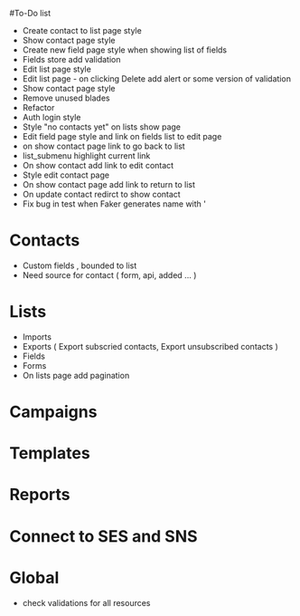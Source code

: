 #To-Do list
- Create contact to list page style
- Show contact page style
- Create new field page style when showing list of fields
- Fields store add validation
- Edit list page style
- Edit list page - on clicking Delete add alert or some version of validation
- Show contact page style
- Remove unused blades
- Refactor
- Auth login style
- Style "no contacts yet" on lists show page
- Edit field page style and link on fields list to edit page
- on show contact page link to go back to list
- list_submenu highlight current link
- On show contact add link to edit contact
- Style edit contact page
- On show contact page add link to return to list
- On update contact redirct to show contact
- Fix bug in test when Faker generates name with '

# Contacts
- Custom fields , bounded to list
- Need source for contact ( form, api, added ... )

# Lists
- Imports
- Exports ( Export subscried contacts, Export unsubscribed contacts )
- Fields
- Forms
- On lists page add pagination

# Campaigns

# Templates

# Reports

# Connect to SES and SNS

# Global
- check validations for all resources
